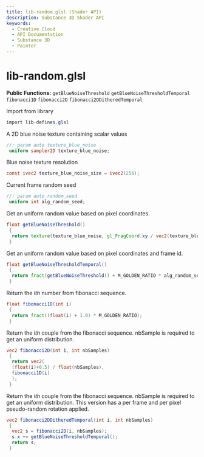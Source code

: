 ```yaml
---
title: lib-random.glsl (Shader API)
description: Substance 3D Shader API
keywords:
  - Creative Cloud
  - API Documentation
  - Substance 3D
  - Painter
---
```














[ ](#section-0)












[ ](#section-1)

lib-random.glsl
===============


**Public Functions:**
`getBlueNoiseThreshold`
`getBlueNoiseThresholdTemporal`
`fibonacci1D`
`fibonacci2D`
`fibonacci2DDitheredTemporal`


Import from library





```glsl
import lib-defines.glsl
```







[ ](#section-2)

A 2D blue noise texture containing scalar values





```glsl
//: param auto texture_blue_noise
 uniform sampler2D texture_blue_noise;
```







[ ](#section-3)

Blue noise texture resolution





```glsl
const ivec2 texture_blue_noise_size = ivec2(256);
```







[ ](#section-4)

Current frame random seed





```glsl
//: param auto random_seed
 uniform int alg_random_seed;
```







[ ](#section-5)

Get an uniform random value based on pixel coordinates.





```glsl
float getBlueNoiseThreshold()
 {
  return texture(texture_blue_noise, gl_FragCoord.xy / vec2(texture_blue_noise_size)).x + 0.5 / 65536.0;
 }
```







[ ](#section-6)

Get an uniform random value based on pixel coordinates and frame id.





```glsl
float getBlueNoiseThresholdTemporal()
 {
  return fract(getBlueNoiseThreshold() + M_GOLDEN_RATIO * alg_random_seed);
 }
```







[ ](#section-7)

Return the i*th* number from fibonacci sequence.





```glsl
float fibonacci1D(int i)
 {
  return fract((float(i) + 1.0) * M_GOLDEN_RATIO);
 }
```







[ ](#section-8)

Return the i*th* couple from the fibonacci sequence.
 nbSample is required to get an uniform distribution.





```glsl
vec2 fibonacci2D(int i, int nbSamples)
 {
  return vec2(
  (float(i)+0.5) / float(nbSamples),
  fibonacci1D(i)
  );
 }
```







[ ](#section-9)

Return the i*th* couple from the fibonacci sequence.
 nbSample is required to get an uniform distribution.
 This version has a per frame and per pixel pseudo-random rotation applied.





```glsl
vec2 fibonacci2DDitheredTemporal(int i, int nbSamples)
 {
  vec2 s = fibonacci2D(i, nbSamples);
  s.x += getBlueNoiseThresholdTemporal();
  return s;
 }
 
 
```






